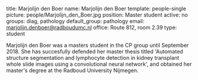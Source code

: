 title: Marjolijn den Boer
name: Marjolijn den Boer
template: people-single
picture: people/Marjolijn_den_Boer.jpg
position: Master student
active: no
groups: diag, pathology
default_group: pathology
email: marjolijn.denboer@radboudumc.nl
office: Route 812, room 2.39
type: student

Marjolijn den Boer was a masters student in the CP group until September 2018. She has succesfully defended her master thesis titled 'Automated structure segmentation and lymphocyte detection in kidney transplant whole slide images using a convolutional neural network', and obtained her master's degree at the Radboud University Nijmegen.
